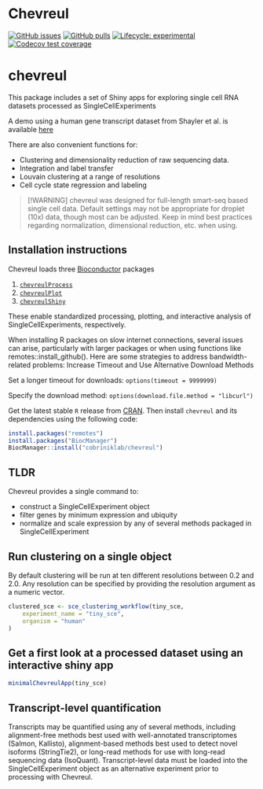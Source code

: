 
<!-- README.md is generated from README.Rmd. Please edit that file -->

# Chevreul

<!-- badges: start -->

[![GitHub
issues](https://img.shields.io/github/issues/cobriniklab/chevreul)](https://github.com/cobriniklab/chevreul/issues)
[![GitHub
pulls](https://img.shields.io/github/issues-pr/cobriniklab/chevreul)](https://github.com/cobriniklab/chevreul/pulls)
[![Lifecycle:
experimental](https://img.shields.io/badge/lifecycle-experimental-orange.svg)](https://lifecycle.r-lib.org/articles/stages.html#experimental)
[![Codecov test
coverage](https://codecov.io/gh/cobriniklab/chevreul/graph/badge.svg)](https://app.codecov.io/gh/cobriniklab/chevreul)
<!-- badges: end -->

# chevreul

This package includes a set of Shiny apps for exploring single cell RNA
datasets processed as SingleCellExperiments

A demo using a human gene transcript dataset from Shayler et al. is
available
<a href="http://cobrinik-1.saban-chla.usc.edu:8080/app/objectApp" target="_blank" rel="noopener noreferrer">here</a>

There are also convenient functions for:

- Clustering and dimensionality reduction of raw sequencing data.
- Integration and label transfer
- Louvain clustering at a range of resolutions
- Cell cycle state regression and labeling

> \[!WARNING\] chevreul was designed for full-length smart-seq based
> single cell data. Default settings may not be appropriate for droplet
> (10x) data, though most can be adjusted. Keep in mind best practices
> regarding normalization, dimensional reduction, etc. when using.

## Installation instructions

Chevreul loads three [Bioconductor](http://bioconductor.org/) packages

1.  [`chevreulProcess`](https://github.com/cobriniklab/chevreulProcess)
2.  [`chevreulPlot`](https://github.com/cobriniklab/chevreulPlot)
3.  [`chevreulShiny`](https://github.com/cobriniklab/chevreulShiny)

These enable standardized processing, plotting, and interactive analysis
of SingleCellExperiments, respectively.

When installing R packages on slow internet connections, several issues
can arise, particularly with larger packages or when using functions
like remotes::install_github(). Here are some strategies to address
bandwidth-related problems: Increase Timeout and Use Alternative
Download Methods

Set a longer timeout for downloads: `options(timeout = 9999999)`

Specify the download method: `options(download.file.method = "libcurl")`

Get the latest stable `R` release from
[CRAN](http://cran.r-project.org/). Then install `chevreul` and its
dependencies using the following code:

``` r
install.packages("remotes")
install.packages("BiocManager")
BiocManager::install("cobriniklab/chevreul")
```

## TLDR

Chevreul provides a single command to:

- construct a SingleCellExperiment object
- filter genes by minimum expression and ubiquity
- normalize and scale expression by any of several methods packaged in
  SingleCellExperiment

## Run clustering on a single object

By default clustering will be run at ten different resolutions between
0.2 and 2.0. Any resolution can be specified by providing the resolution
argument as a numeric vector.

``` r
clustered_sce <- sce_clustering_workflow(tiny_sce,
    experiment_name = "tiny_sce",
    organism = "human"
)
```

## Get a first look at a processed dataset using an interactive shiny app

``` r
minimalChevreulApp(tiny_sce)
```

## Transcript-level quantification

Transcripts may be quantified using any of several methods, including
alignment-free methods best used with well-annotated transcriptomes
(Salmon, Kallisto), alignment-based methods best used to detect novel
isoforms (StringTie2), or long-read methods for use with long-read
sequencing data (IsoQuant). Transcript-level data must be loaded into
the SingleCellExperiment object as an alternative experiment prior to
processing with Chevreul.
